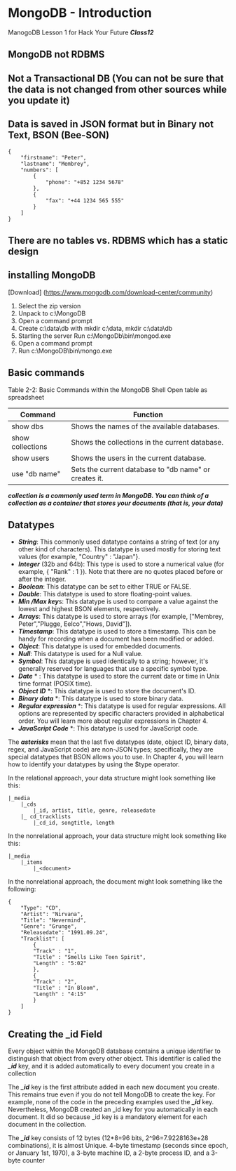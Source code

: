 # MongoDB - Introduction

ManogoDB Lesson 1 for Hack Your Future ***Class12***

## MongoDB not RDBMS

## Not a Transactional DB (You can not be sure that the data is not changed from other sources while you update it)

## Data is saved in JSON format but in Binary not Text, BSON (Bee-SON)

```
{
    "firstname": "Peter",
    "lastname": "Membrey",
    "numbers": [
        {
            "phone": "+852 1234 5678"
        },
        {
            "fax": "+44 1234 565 555"
        }
    ]
}
``` 

## There are no tables vs. RDBMS which has a static design 

## installing MongoDB

[Download] (https://www.mongodb.com/download-center/community)

1. Select the zip version
2. Unpack to c:\MongoDB
3. Open a command prompt
4. Create c:\data\db with mkdir c:\data, mkdir c:\data\db
5. Starting the server Run c:\MongoDb\bin\mongod.exe
6. Open a command prompt
7. Run c:\MongoDB\bin\mongo.exe

## Basic commands

Table 2-2: Basic Commands within the MongoDB Shell
Open table as spreadsheet

|Command|Function|
| ------------- |-------------|
|show dbs|Shows the names of the available databases.|
|show collections|Shows the collections in the current database.|
|show users|Shows the users in the current database.|
|use "db name"|Sets the current database to "db name" or creates it.|
    
***collection is a commonly used term in MongoDB. You can think of a collection as a container that stores your documents (that is, your data)***

## Datatypes

- ***String***: This commonly used datatype contains a string of text (or any other kind of characters). This datatype is used mostly for storing text values (for example, "Country" : "Japan"}.
- ***Integer*** (32b and 64b): This type is used to store a numerical value (for example, { "Rank" : 1 }). Note that there are no quotes placed before or after the integer.
- ***Boolean***: This datatype can be set to either TRUE or FALSE.
- ***Double***: This datatype is used to store floating-point values.
- ***Min /Max key***s: This datatype is used to compare a value against the lowest and highest BSON elements, respectively.
- ***Arrays***: This datatype is used to store arrays (for example, ["Membrey, Peter","Plugge, Eelco","Hows, David"]).
- ***Timestamp***: This datatype is used to store a timestamp. This can be handy for recording when a document has been modified or added.
- ***Object***: This datatype is used for embedded documents.
- ***Null***: This datatype is used for a Null value.
- ***Symbol***: This datatype is used identically to a string; however, it's generally reserved for languages that use a specific symbol type.
- ***Date*** * : This datatype is used to store the current date or time in Unix time format (POSIX time).
- ***Object ID*** *: This datatype is used to store the document's ID.
- ***Binary data*** *: This datatype is used to store binary data.
- ***Regular expression*** *: This datatype is used for regular expressions. All options are represented by specific characters provided in alphabetical order. You will learn more about regular expressions in Chapter 4.
- ***JavaScript Code*** *: This datatype is used for JavaScript code.

The ***asterisks*** mean that the last five datatypes (date, object ID, binary data, regex, and JavaScript code) are non-JSON types; specifically, they are special datatypes that BSON allows you to use. In Chapter 4, you will learn how to identify your datatypes by using the $type operator.

In the relational approach, your data structure might look something like this:

```
|_media
    |_cds
        |_id, artist, title, genre, releasedate
    |_ cd_tracklists
        |_cd_id, songtitle, length
```
In the nonrelational approach, your data structure might look something like this:

```
|_media
    |_items
        |_<document>
```
In the nonrelational approach, the document might look something like the following:

```
{
    "Type": "CD",
    "Artist": "Nirvana",
    "Title": "Nevermind",
    "Genre": "Grunge",
    "Releasedate": "1991.09.24",
    "Tracklist": [
        {
        "Track" : "1",
        "Title" : "Smells Like Teen Spirit",
        "Length" : "5:02"
        },
        {
        "Track" : "2",
        "Title" : "In Bloom",
        "Length" : "4:15"
        }
    ]
}
```

## Creating the _id Field

Every object within the MongoDB database contains a unique identifier to distinguish that object from every other object. This identifier is called the ***_id*** key, and it is added automatically to every document you create in a collection

The ***_id*** key is the first attribute added in each new document you create. This remains true even if you do not tell MongoDB to create the key. For example, none of the code in the preceding examples used the ***_id*** key. Nevertheless, MongoDB created an _id key for you automatically in each document. It did so because _id key is a mandatory element for each document in the collection.

The ***_id*** key consists of 12 bytes (12*8=96 bits, 2^96=7.9228163e+28 combinations), it is almost Unique. 4-byte timestamp (seconds since epoch, or January 1st, 1970), a 3-byte machine ID, a 2-byte process ID, and a 3-byte counter
